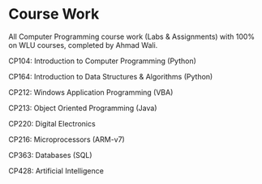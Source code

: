 # Course Work
All Computer Programming course work (Labs &amp; Assignments) with 100% on WLU courses, completed by Ahmad Wali.

CP104: Introduction to Computer Programming (Python)

CP164: Introduction to Data Structures & Algorithms (Python)

CP212: Windows Application Programming (VBA)

CP213: Object Oriented Programming (Java)

CP220: Digital Electronics

CP216: Microprocessors (ARM-v7)

CP363: Databases (SQL)

CP428: Artificial Intelligence 
